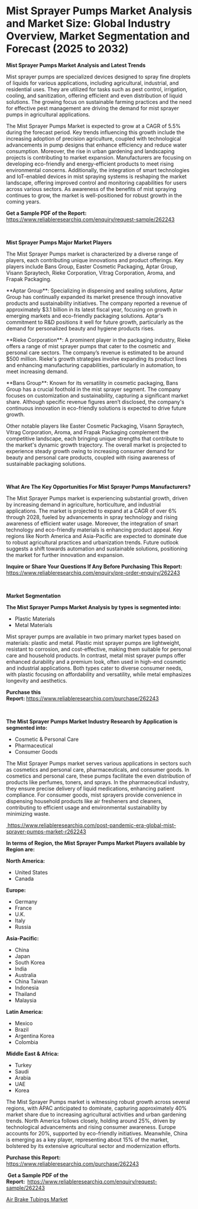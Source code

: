 <p><h1>Mist Sprayer Pumps Market Analysis and Market Size: Global Industry Overview, Market Segmentation and Forecast (2025 to 2032)</h1></p><p><strong>Mist Sprayer Pumps Market Analysis and Latest Trends</strong></p>
<p><p>Mist sprayer pumps are specialized devices designed to spray fine droplets of liquids for various applications, including agricultural, industrial, and residential uses. They are utilized for tasks such as pest control, irrigation, cooling, and sanitization, offering efficient and even distribution of liquid solutions. The growing focus on sustainable farming practices and the need for effective pest management are driving the demand for mist sprayer pumps in agricultural applications.</p><p>The Mist Sprayer Pumps Market is expected to grow at a CAGR of 5.5% during the forecast period. Key trends influencing this growth include the increasing adoption of precision agriculture, coupled with technological advancements in pump designs that enhance efficiency and reduce water consumption. Moreover, the rise in urban gardening and landscaping projects is contributing to market expansion. Manufacturers are focusing on developing eco-friendly and energy-efficient products to meet rising environmental concerns. Additionally, the integration of smart technologies and IoT-enabled devices in mist spraying systems is reshaping the market landscape, offering improved control and monitoring capabilities for users across various sectors. As awareness of the benefits of mist spraying continues to grow, the market is well-positioned for robust growth in the coming years.</p></p>
<p><strong>Get a Sample PDF of the Report:&nbsp;</strong> <a href="https://www.reliableresearchiq.com/enquiry/request-sample/262243?utm_campaign=3461&utm_medium=2&utm_source=Github&utm_content=ia&utm_term=30032025&utm_id=mist-sprayer-pumps">https://www.reliableresearchiq.com/enquiry/request-sample/262243</a></p>
<p>&nbsp;</p>
<p><strong>Mist Sprayer Pumps Major Market Players</strong></p>
<p><p>The Mist Sprayer Pumps market is characterized by a diverse range of players, each contributing unique innovations and product offerings. Key players include Bans Group, Easter Cosmetic Packaging, Aptar Group, Visann Spraytech, Rieke Corporation, Vitrag Corporation, Aroma, and Frapak Packaging.</p><p>**Aptar Group**: Specializing in dispensing and sealing solutions, Aptar Group has continually expanded its market presence through innovative products and sustainability initiatives. The company reported a revenue of approximately $3.1 billion in its latest fiscal year, focusing on growth in emerging markets and eco-friendly packaging solutions. Aptar's commitment to R&D positions it well for future growth, particularly as the demand for personalized beauty and hygiene products rises.</p><p>**Rieke Corporation**: A prominent player in the packaging industry, Rieke offers a range of mist sprayer pumps that cater to the cosmetic and personal care sectors. The company’s revenue is estimated to be around $500 million. Rieke's growth strategies involve expanding its product lines and enhancing manufacturing capabilities, particularly in automation, to meet increasing demand.</p><p>**Bans Group**: Known for its versatility in cosmetic packaging, Bans Group has a crucial foothold in the mist sprayer segment. The company focuses on customization and sustainability, capturing a significant market share. Although specific revenue figures aren’t disclosed, the company's continuous innovation in eco-friendly solutions is expected to drive future growth.</p><p>Other notable players like Easter Cosmetic Packaging, Visann Spraytech, Vitrag Corporation, Aroma, and Frapak Packaging complement the competitive landscape, each bringing unique strengths that contribute to the market's dynamic growth trajectory. The overall market is projected to experience steady growth owing to increasing consumer demand for beauty and personal care products, coupled with rising awareness of sustainable packaging solutions.</p></p>
<p>&nbsp;</p>
<p><strong>What Are The Key Opportunities For Mist Sprayer Pumps Manufacturers?</strong></p>
<p><p>The Mist Sprayer Pumps market is experiencing substantial growth, driven by increasing demand in agriculture, horticulture, and industrial applications. The market is projected to expand at a CAGR of over 6% through 2028, fueled by advancements in spray technology and rising awareness of efficient water usage. Moreover, the integration of smart technology and eco-friendly materials is enhancing product appeal. Key regions like North America and Asia-Pacific are expected to dominate due to robust agricultural practices and urbanization trends. Future outlook suggests a shift towards automation and sustainable solutions, positioning the market for further innovation and expansion.</p></p>
<p><strong>Inquire or Share Your Questions If Any Before Purchasing This Report:</strong> <a href="https://www.reliableresearchiq.com/enquiry/pre-order-enquiry/262243?utm_campaign=3461&utm_medium=2&utm_source=Github&utm_content=ia&utm_term=30032025&utm_id=mist-sprayer-pumps">https://www.reliableresearchiq.com/enquiry/pre-order-enquiry/262243</a></p>
<p>&nbsp;</p>
<p><strong>Market Segmentation</strong></p>
<p><strong>The Mist Sprayer Pumps Market Analysis by types is segmented into:</strong></p>
<p><ul><li>Plastic Materials</li><li>Metal Materials</li></ul></p>
<p><p>Mist sprayer pumps are available in two primary market types based on materials: plastic and metal. Plastic mist sprayer pumps are lightweight, resistant to corrosion, and cost-effective, making them suitable for personal care and household products. In contrast, metal mist sprayer pumps offer enhanced durability and a premium look, often used in high-end cosmetic and industrial applications. Both types cater to diverse consumer needs, with plastic focusing on affordability and versatility, while metal emphasizes longevity and aesthetics.</p></p>
<p><strong>Purchase this Report:&nbsp;</strong><a href="https://www.reliableresearchiq.com/purchase/262243?utm_campaign=3461&utm_medium=2&utm_source=Github&utm_content=ia&utm_term=30032025&utm_id=mist-sprayer-pumps">https://www.reliableresearchiq.com/purchase/262243</a></p>
<p>&nbsp;</p>
<p><strong>The Mist Sprayer Pumps Market Industry Research by Application is segmented into:</strong></p>
<p><ul><li>Cosmetic & Personal Care</li><li>Pharmaceutical</li><li>Consumer Goods</li></ul></p>
<p><p>The Mist Sprayer Pumps market serves various applications in sectors such as cosmetics and personal care, pharmaceuticals, and consumer goods. In cosmetics and personal care, these pumps facilitate the even distribution of products like perfumes, toners, and sprays. In the pharmaceutical industry, they ensure precise delivery of liquid medications, enhancing patient compliance. For consumer goods, mist sprayers provide convenience in dispensing household products like air fresheners and cleaners, contributing to efficient usage and environmental sustainability by minimizing waste.</p></p>
<p><a href="https://www.reliableresearchiq.com/post-pandemic-era-global-mist-sprayer-pumps-market-r262243?utm_campaign=3461&utm_medium=2&utm_source=Github&utm_content=ia&utm_term=30032025&utm_id=mist-sprayer-pumps">&nbsp;https://www.reliableresearchiq.com/post-pandemic-era-global-mist-sprayer-pumps-market-r262243</a></p>
<p><strong>In terms of Region, the Mist Sprayer Pumps Market Players available by Region are:</strong></p>
<p>
    <p> <strong> North America: </strong>
        <ul>
            <li>United States</li>
            <li>Canada</li>
        </ul>
        </p> 
    <p> <strong> Europe: </strong>
        <ul>
            <li>Germany</li>
            <li>France</li>
            <li>U.K.</li>
            <li>Italy</li>
            <li>Russia</li>
        </ul>
        </p> 
    <p> <strong> Asia-Pacific: </strong>
        <ul>
            <li>China</li>
            <li>Japan</li>
            <li>South Korea</li>
            <li>India</li>
            <li>Australia</li>
            <li>China Taiwan</li>
            <li>Indonesia</li>
            <li>Thailand</li>
            <li>Malaysia</li>
        </ul>
        </p> 
    <p> <strong> Latin America: </strong>
        <ul>
            <li>Mexico</li>
            <li>Brazil</li>
            <li>Argentina Korea</li>
            <li>Colombia</li>
        </ul>
        </p> 
    <p> <strong> Middle East & Africa: </strong>
        <ul>
            <li>Turkey</li>
            <li>Saudi</li>
            <li>Arabia</li>
            <li>UAE</li>
            <li>Korea</li>
        </ul>
    </p>
    </p>
<p><p>The Mist Sprayer Pumps market is witnessing robust growth across several regions, with APAC anticipated to dominate, capturing approximately 40% market share due to increasing agricultural activities and urban gardening trends. North America follows closely, holding around 25%, driven by technological advancements and rising consumer awareness. Europe accounts for 20%, supported by eco-friendly initiatives. Meanwhile, China is emerging as a key player, representing about 15% of the market, bolstered by its extensive agricultural sector and modernization efforts.</p></p>
<p><strong>Purchase this Report: </strong><a href="https://www.reliableresearchiq.com/purchase/262243?utm_campaign=3461&utm_medium=2&utm_source=Github&utm_content=ia&utm_term=30032025&utm_id=mist-sprayer-pumps">https://www.reliableresearchiq.com/purchase/262243</a></p>
<p>&nbsp;<strong>Get a Sample PDF of the Report:&nbsp;&nbsp;</strong><a href="https://www.reliableresearchiq.com/enquiry/request-sample/262243?utm_campaign=3461&utm_medium=2&utm_source=Github&utm_content=ia&utm_term=30032025&utm_id=mist-sprayer-pumps">https://www.reliableresearchiq.com/enquiry/request-sample/262243</a></p>
<p><strong></strong></p>
<p><p><a href="https://github.com/beyeagamizjp/Market-Research-Report-List-1/blob/main/air-brake-tubings-market.md?utm_campaign=3461&utm_medium=2&utm_source=Github&utm_content=ia&utm_term=30032025&utm_id=mist-sprayer-pumps">Air Brake Tubings Market</a></p></p>